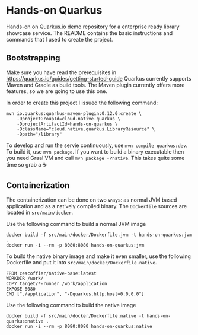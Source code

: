 # Hands-on Quarkus

Hands-on on Quarkus.io demo repository for a enterprise ready library showcase service.
The README contains the basic instructions and commands that I used to create the project.

## Bootstrapping

Make sure you have read the prerequisites in https://quarkus.io/guides/getting-started-guide
Quarkus currently supports Maven and Gradle as build tools. The Maven plugin currently offers
more features, so we are going to use this one.

In order to create this project I issued the following command:
```
mvn io.quarkus:quarkus-maven-plugin:0.12.0:create \
    -DprojectGroupId=cloud.native.quarkus \
    -DprojectArtifactId=hands-on-quarkus \
    -DclassName="cloud.native.quarkus.LibraryResource" \
    -Dpath="/library"
```

To develop and run the servie continuously, use `mvn compile quarkus:dev`. To build
it, use `mvn package`. If you want to build a binary executable then you need Graal VM
and call `mvn package -Pnative`. This takes quite some time so grab a :coffee:



## Containerization

The containerization can be done on two ways: as normal JVM based application and as a
natively compiled binary. The `Dockerfile` sources are located in `src/main/docker`.

Use the following command to build a normal JVM image 
```
docker build -f src/main/docker/Dockerfile.jvm -t hands-on-quarkus:jvm .
docker run -i --rm -p 8080:8080 hands-on-quarkus:jvm
```

To build the native binary image and make it even smaller, use the following Dockerfile and put it into `src/main/docker/Dockerfile.native`.
```
FROM cescoffier/native-base:latest
WORKDIR /work/
COPY target/*-runner /work/application
EXPOSE 8080
CMD ["./application", "-Dquarkus.http.host=0.0.0.0"]
```

Use the following command to build the native image
```
docker build -f src/main/docker/Dockerfile.native -t hands-on-quarkus:native .
docker run -i --rm -p 8080:8080 hands-on-quarkus:native
```

